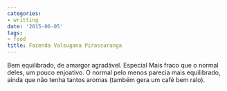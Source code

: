 ```yaml
---
categories:
- writting
date: '2015-06-05'
tags:
- food
title: Fazenda Valsugana Pirassuranga
---
```


Bem equilibrado, de amargor agradável. Especial Mais fraco que o normal deles, um pouco enjoativo. O normal pelo menos parecia mais equilibrado, ainda que não tenha tantos aromas (também gera um café bem ralo).

